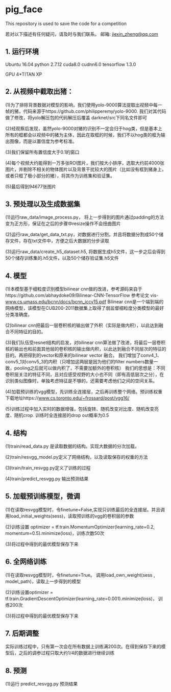 # pig_face
This repository is used to save the code for a competition

若对以下描述有任何疑问，请及时与我们联系。
邮箱: jiexin_zheng@qq.com

## 1.	运行环境 

Ubuntu 16.04  python 2.7.12  cuda8.0  cudnn6.0  tensorflow 1.3.0

GPU 4*TITAN XP


## 2. 从视频中截取出猪：

(1)为了排除背景数据对模型的影响，我们使用yolo-9000算法提取出视频中每一帧的猪，代码来源于https://github.com/philipperemy/yolo-9000. 
我们对其代码做了修改，将yolo解压包的代码解压后覆盖 darknet/src下同名文件即可

(2)经观察后发现，虽然yolo-9000对猪的识别不一定会归于hog类，但是基本上所有的框都会以视频中的猪为主体，因此在取框的时候，我们不以hog类的框为输出图像，而是以置信度为参考标准。

(3)我们保留所有置信度大于0.1的窗口

(4)每个视频大约能得到一万多张ROI图片，我们按大小排序，选取大约前4000张图片，并剔除不相关的物体图片以及背景干扰较大的图片（比如没有框到猪身上，或者只框了极小部分的猪），将其作为训练集和验证集。

(5)最后得到94677张图片


## 3. 预处理以及生成数据集

(1)运行raw_data/image_process.py， 将上一步得到的图片通过padding的方法变为正方形，保证在之后的步骤中resize操作不会扭曲图片

(2)运行raw_data/get_data_txt.py，对数据进行分割，并且将数据分割成50个储存文件，存在txt文件中，方便之后大数据的分步读取

(3)运行raw_data/create_h5_dataset.h5, 将数据生成h5文件，这一步之后会得到50个储存训练集的.h5文件，以及50个储存验证集.h5文件

## 4. 模型

(1)本模型基于细粒度识别模型bilinear cnn做的改进，参考源码来自于https://github.com/abhaydoke09/Bilinear-CNN-TensorFlow
参考论文 vis-www.cs.umass.edu/bcnn/docs/bcnn_iccv15.pdf
Bilinear cnn是一个端到端的网络模型，该模型在CUB200-2011数据集上取得了弱监督细粒度分类模型的最好分类准确度。

(2)bilinear cnn把最后一层卷积核的输出做了外积（实际是做内积），以此达到融合不同特征的目的。

(3)我们队伍受resnet结构的启发，对bilinear cnn算法做了改进，将最后一层卷积核的输出也和前面其他层的卷积核的输出做内积，以此达到融合不同层次的特征的目的。再把得到的vector和原来的bilinear vector 融合。 我们增加了conv4_1、conv5_1对conv5_3的内积（只增加这两层是因为他们的filter numbers数量一致，pooling之后就可以做内积了，不需要加额外的卷积核）
我们的思想是：不同卷积层关注的特征不同，且对应感受视野的大小也不同（即有高低层次之分），在识别类似图像时，单独考虑特征是不够的，还需要考虑他们之间的空间关系。

(4)加载预训练的vgg模型，先训练全连接层，之后再训练整个网络。预训练权重下载地址https://www.cs.toronto.edu/~frossard/post/vgg16/

(5)训练过程中加入实时的数据增强，包括旋转、随机改变对比度、随机改变亮度、随机crop. 训练时全连接层的drop out概率为0.5


## 4. 结构

(1)train/read_data.py 是读取数据的结构。实现大数据的分次加载。

(2)train/resvgg_model.py定义了网络结构，以及读取保存的权重的方法

(3)train/train_resvgg.py定义了训练的过程

(4)train/predict_resvgg.py 输出预测结果

## 5. 加载预训练模型，微调

(1)在读取resvgg模型时，令finetune=False,实现只训练最后的全连接层。并且调用load_initial_weights(sess)，读取预训练的vgg的卷积层的参数

(2)训练设置 optimizer = tf.train.MomentumOptimizer(learning_rate=0.2, momentum=0.5).minimize(loss)，训练次数50次

(3)将过程中得到的最优模型保存下来

## 6. 全网络训练

(1)在读取resvgg模型时，令finetune=True。 调用load_own_weight(sess , model_path)，读取上一步得到的模型

(2)训练设置optimizer = tf.train.GradientDescentOptimizer(learning_rate=0.001).minimize(loss)， 训练200次

(3)将过程中得到的最优模型保存下来


## 7. 后期调整

实际训练过程中，只有第一次会在所有数据上训练满200次。在得到保存下来的模型后，之后的调参过程只取大约1/4的数据进行继续训练

## 8. 预测

(1)运行 predict_resvgg.py 预测结果

